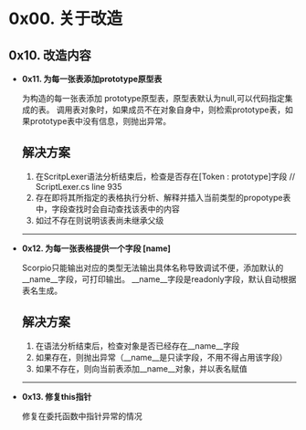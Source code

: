 
# 0x00. 关于改造

## 0x10. 改造内容

- **0x11. 为每一张表添加prototype原型表**

    为构造的每一张表添加 prototype原型表，原型表默认为null,可以代码指定集成的表。
    调用表对象时，如果成员不在对象自身中，则检索prototype表，如果prototype表中没有信息，则抛出异常。

    **解决方案**
    ----

    1. 在ScritpLexer语法分析结束后，检查是否存在[Token : prototype]字段 // ScriptLexer.cs line 935
    2. 存在即将其所指定的表格执行分析、解释并插入当前类型的propotype表中，字段查找时会自动查找该表中的内容
    3. 如过不存在则说明该表尚未继承父级

    ----

- **0x12. 为每一张表格提供一个字段 [__name__]**

    Scorpio只能输出对应的类型无法输出具体名称导致调试不便，添加默认的__name__字段，可打印输出。
    __name__字段是readonly字段，默认自动根据表名生成。

    **解决方案**
    ----

    1. 在语法分析结束后，检查对象是否已经存在__name__字段
    2. 如果存在，则抛出异常（__name__是只读字段，不用不得占用该字段）
    3. 如果不存在，则向当前表添加__name__对象，并以表名赋值

    ----

- **0x13. 修复this指针**

    修复在委托函数中指针异常的情况
